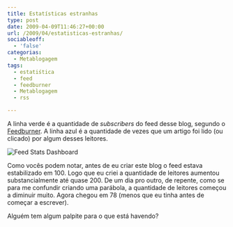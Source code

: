 ```yaml
---
title: Estatísticas estranhas
type: post
date: 2009-04-09T11:46:27+00:00
url: /2009/04/estatisticas-estranhas/
sociableoff:
  - 'false'
categorias:
  - Metablogagem
tags:
  - estatiśtica
  - feed
  - feedburner
  - Metablogagem
  - rss

---
```

A linha verde é a quantidade de _subscribers_ do feed desse blog, segundo o [Feedburner][1]. A linha azul é a quantidade de vezes que um artigo foi lido (ou clicado) por algum desses leitores.

![Feed Stats Dashboard](/wp-content/uploads/2009/04/stats.png)

Como vocês podem notar, antes de eu criar este blog o feed estava estabilizado em 100. Logo que eu criei a quantidade de leitores aumentou substancialmente até quase 200. De um dia pro outro, de repente, como se para me confundir criando uma parábola, a quantidade de leitores começou a diminuir muito. Agora chegou em 78 (menos que eu tinha antes de começar a escrever).

Alguém tem algum palpite para o que está havendo?

 [1]: http://www.feedburner.com/
